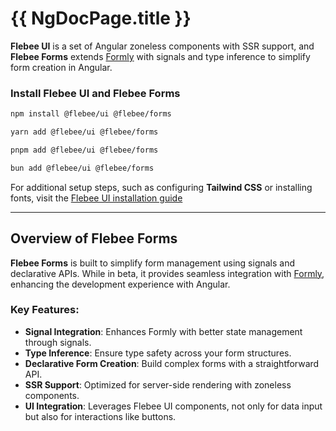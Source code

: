 # {{ NgDocPage.title }}

**Flebee UI** is a set of Angular zoneless components with SSR support, and **Flebee Forms** extends [Formly](https://formly.dev/) with signals and type inference to simplify form creation in Angular.

### Install Flebee UI and Flebee Forms

```bash group="installation" name="npm" icon="npm"
npm install @flebee/ui @flebee/forms
```

```bash group="installation" name="yarn" icon="yarn"
yarn add @flebee/ui @flebee/forms
```

```bash group="installation" name="pnpm" icon="pnpm"
pnpm add @flebee/ui @flebee/forms
```

```bash group="installation" name="bun" icon="bun"
bun add @flebee/ui @flebee/forms
```

For additional setup steps, such as configuring **Tailwind CSS** or installing fonts, visit the [Flebee UI installation guide](/docs/getting-started/installation)

---

## Overview of Flebee Forms

**Flebee Forms** is built to simplify form management using signals and declarative APIs. While in beta, it provides seamless integration with [Formly](https://formly.dev/), enhancing the development experience with Angular.

### Key Features:

- **Signal Integration**: Enhances Formly with better state management through signals.
- **Type Inference**: Ensure type safety across your form structures.
- **Declarative Form Creation**: Build complex forms with a straightforward API.
- **SSR Support**: Optimized for server-side rendering with zoneless components.
- **UI Integration**: Leverages Flebee UI components, not only for data input but also for interactions like buttons.
